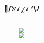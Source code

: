 <h2 align="center">🌸/ᐠ ̷  ̷𝅒 ̷‸ ̷𝅒 ̷ ᐟ\ﾉ</h2>
<br>
<p align="center">
  <a>
    <img src="https://skillicons.dev/icons?i=discord,bots,github,python,javascript,nodejs" /><br>
    <img src="https://skillicons.dev/icons?i=redis,mongodb,bash,git,vscode,visualstudio" />
  </a>
</p>
